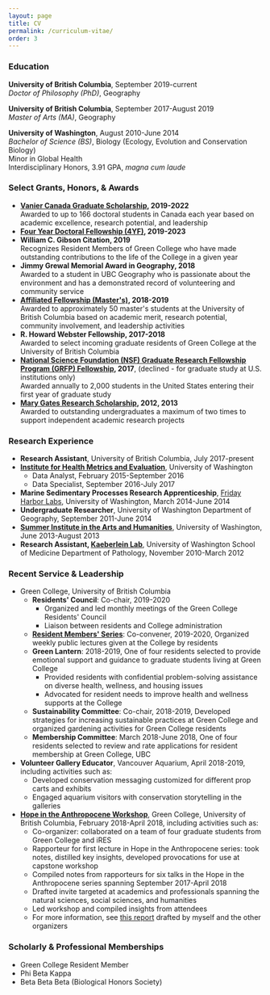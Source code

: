 ```yaml
---
layout: page
title: CV
permalink: /curriculum-vitae/
order: 3
---
```

 
### Education
**University of British Columbia**, September 2019-current  
*Doctor of Philosophy (PhD)*, Geography  

**University of British Columbia**, September 2017-August 2019  
*Master of Arts (MA)*, Geography  

**University of Washington**, August 2010-June 2014  
*Bachelor of Science (BS)*, Biology (Ecology, Evolution and Conservation Biology)  
Minor in Global Health  
Interdisciplinary Honors, 3.91 GPA, *magna cum laude*

### Select Grants, Honors, & Awards
* **[Vanier Canada Graduate Scholarship](http://vanier.gc.ca/en/home-accueil.html), 2019-2022**  
  Awarded to up to 166 doctoral students in Canada each year based on academic excellence, research potential, and leadership
* **[Four Year Doctoral Fellowship (4YF)](https://www.grad.ubc.ca/awards/four-year-doctoral-fellowship-4yf), 2019-2023**
* **William C. Gibson Citation, 2019**  
  Recognizes Resident Members of Green College who have made outstanding contributions to the life of the College in a given year
* **Jimmy Grewal Memorial Award in Geography, 2018**  
  Awarded to a student in UBC Geography who is passionate about the environment and has a demonstrated record of volunteering and community service
* **[Affiliated Fellowship (Master's)](https://www.grad.ubc.ca/awards/affiliated-fellowships-masters-program), 2018-2019**  
  Awarded to approximately 50 master's students at the University of British Columbia based on academic merit, research potential, community involvement, and leadership activities
* **R. Howard Webster Fellowship, 2017-2018**  
  Awarded to select incoming graduate residents of Green College at the University of British Columbia
* **[National Science Foundation (NSF) Graduate Research Fellowship Program (GRFP) Fellowship](https://www.nsfgrfp.org/), 2017**, (declined - for graduate study at U.S. institutions only)  
  Awarded annually to 2,000 students in the United States entering their first year of graduate study
* **[Mary Gates Research Scholarship](http://expd.uw.edu/mge/apply/research/), 2012, 2013**  
  Awarded to outstanding undergraduates a maximum of two times to support independent academic research projects

### Research Experience
* **Research Assistant**, University of British Columbia, July 2017-present
* [**Institute for Health Metrics and Evaluation**](http://www.healthdata.org), University of Washington
  * Data Analyst, February 2015-September 2016
  * Data Specialist, September 2016-July 2017
* **Marine Sedimentary Processes Research Apprenticeship**, [Friday Harbor Labs](https://fhl.uw.edu/), University of Washington, March 2014-June 2014
* **Undergraduate Researcher**, University of Washington Department of Geography, September 2011-June 2014
* [**Summer Institute in the Arts and Humanities**](https://www.washington.edu/undergradresearch/siah/), University of Washington, June 2013-August 2013
* **Research Assistant, [Kaeberlein Lab](https://kaeberleinlab.org/)**, University of Washington School of Medicine Department of Pathology, November 2010-March 2012

### Recent Service & Leadership
* Green College, University of British Columbia
  * **Residents' Council**: Co-chair, 2019-2020
    * Organized and led monthly meetings of the Green College Residents' Council
    * Liaison between residents and College administration
  * [**Resident Members' Series**](https://greencollege.ubc.ca/lecture-series-list): Co-convener, 2019-2020, Organized weekly public lectures given at the College by residents
  * **Green Lantern**: 2018-2019, One of four residents selected to provide emotional support and guidance to graduate students living at Green College
    * Provided residents with confidential problem-solving assistance on diverse health, wellness, and housing issues
    * Advocated for resident needs to improve health and wellness supports at the College
  * **Sustainability Committee**: Co-chair, 2018-2019, Developed strategies for increasing sustainable practices at Green College
   and organized gardening activities for Green College residents
  * **Membership Committee**: March 2018-June 2018, One of four residents selected to review and rate applications for resident membership at Green College, UBC
* **Volunteer Gallery Educator**, Vancouver Aquarium, April 2018-2019, including activities such as:
  * Developed conservation messaging customized for different prop carts and exhibits
  * Engaged aquarium visitors with conservation storytelling in the galleries
* [**Hope in the Anthropocene Workshop**](https://www.greencollege.ubc.ca/sites/greencollege.ubc.ca/files/HopeWkspReport2018.pdf), Green College, University of British Columbia, February 2018-April 2018, including activities such as:
  * Co-organizer: collaborated on a team of four graduate students from Green College and iRES
  * Rapporteur for first lecture in Hope in the Anthropocene series: took notes, distilled key insights,
   developed provocations for use at capstone workshop
  * Compiled notes from rapporteurs for six talks in the Hope in the Anthropocene series spanning September 2017-April 2018
  * Drafted invite targeted at academics and professionals spanning the natural sciences, social sciences, and humanities
  * Led workshop and compiled insights from attendees
  * For more information, see [this report](https://www.greencollege.ubc.ca/sites/greencollege.ubc.ca/files/HopeWkspReport2018.pdf)
   drafted by myself and the other organizers

### Scholarly & Professional Memberships
* Green College Resident Member
* Phi Beta Kappa
* Beta Beta Beta (Biological Honors Society)